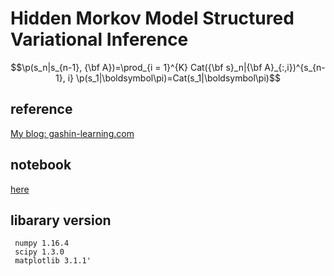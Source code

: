 
# Hidden Morkov Model Structured Variational Inference

```math
\p(s_n|s_{n-1}, {\bf A})=\prod_{i = 1}^{K} Cat({\bf s}_n|{\bf A}_{:,i})^{s_{n-1}, i}
\p(s_1|\boldsymbol\pi)=Cat(s_1|\boldsymbol\pi)
```

## reference
[My blog: gashin-learning.com](https://gashin-learning.hatenablog.com/entry/2019/08/25/222422)


## notebook
[here](https://github.com/Gashin-Learning/blog_contents/blob/master/001_HMM_Structured_VI/Comparison_between_HMM_structured_VI_and_PMM_VI.ipynb)

## libarary version

```
 numpy 1.16.4
 scipy 1.3.0 
 matplotlib 3.1.1'
```

